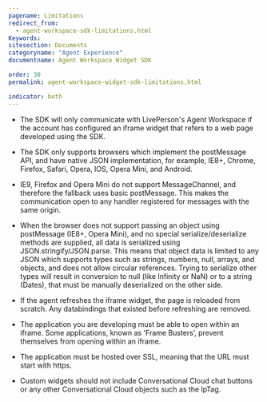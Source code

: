 ```yaml
---
pagename: Limitations
redirect_from:
  - agent-workspace-sdk-limitations.html
Keywords:
sitesection: Documents
categoryname: "Agent Experience"
documentname: Agent Workspace Widget SDK

order: 30
permalink: agent-workspace-widget-sdk-limitations.html

indicator: both
---
```


- The SDK will only communicate with LivePerson's Agent Workspace if the account has configured an iframe widget that refers to a web page developed using the SDK.

- The SDK only supports browsers which implement the postMessage API, and have native JSON implementation, for example, IE8+, Chrome, Firefox, Safari, Opera, IOS, Opera Mini, and Android.

- IE9, Firefox and Opera Mini do not support MessageChannel, and therefore the fallback uses basic postMessage. This makes the communication open to any handler registered for messages with the same origin.

- When the browser does not support passing an object using postMessage (IE8+, Opera Mini), and no special serialize/deserialize methods are supplied, all data is serialized using JSON.stringify/JSON.parse. This means that object data is limited to any JSON which supports types such as strings, numbers, null, arrays, and objects, and does not allow circular references. Trying to serialize other types will result in conversion to null (like Infinity or NaN) or to a string (Dates), that must be manually deserialized on the other side.

- If the agent refreshes the iframe widget, the page is reloaded from scratch. Any databindings that existed before refreshing are removed.

- The application you are developing must be able to open within an iframe. Some applications, known as 'Frame Busters’, prevent themselves from opening within an iframe.

- The application must be hosted over SSL, meaning that the URL must start with https.

- Custom widgets should not include Conversational Cloud chat buttons or any other Conversational Cloud objects such as the lpTag.
